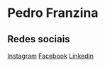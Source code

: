 # Pedro Franzina
## Redes sociais
[Instagram](https://www.instagram.com/pedrofranzina/) 
[Facebook](https://www.facebook.com/pedro.franzina/) 
[Linkedin](www.linkedin.com/in/pedrofranzina) 